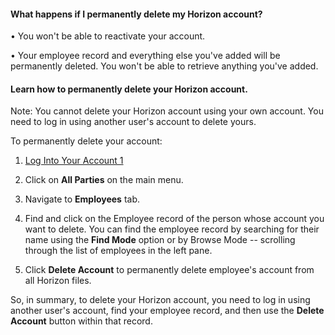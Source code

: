 #### What happens if I permanently delete my Horizon account? 

• You won't be able to reactivate your account. 

• Your employee record and everything else you've added will be permanently deleted. You won't be able to retrieve anything you've added. 

#### Learn how to permanently delete your Horizon account. 

Note: You cannot delete your Horizon account using your own account.  You need to log in using another user's account to delete yours. 

To permanently delete your account: 

1. [Log Into Your Account 1](Log%20Into%20Your%20Account%201.md)

2. Click on **All Parties** on the main menu. 

3. Navigate to **Employees** tab. 

4. Find and click on the Employee record of the person whose account you want to delete. You can find the employee record by searching for their name using the **Find Mode** option or by Browse Mode -- scrolling through the list of employees in the left pane.

 5. Click **Delete Account** to permanently delete employee's account from all Horizon files.

So, in summary, to delete your Horizon account, you need to log in using another user's account, find your employee record, and then use the **Delete Account** button within that record.
